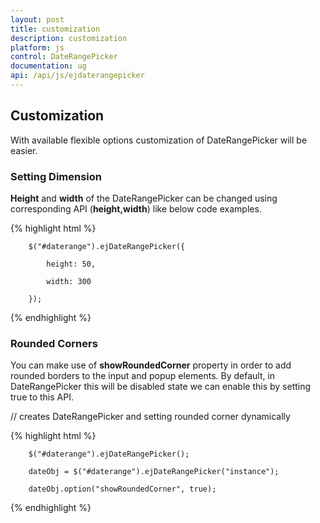 ```yaml
---
layout: post
title: customization
description: customization
platform: js
control: DateRangePicker
documentation: ug
api: /api/js/ejdaterangepicker
---
```


## Customization

With available flexible options customization of DateRangePicker will be easier.

### Setting Dimension

**Height** and **width** of the DateRangePicker can be changed using corresponding API (**height,width**) like below code examples.

{% highlight html %}

        $("#daterange").ejDateRangePicker({

            height: 50,

            width: 300

        });
        
{% endhighlight %}

        
### Rounded Corners

You can make use of **showRoundedCorner** property in order to add rounded borders to the input and popup elements. By default, in DateRangePicker this will be disabled state we can enable this by setting true to this API.

// creates DateRangePicker and setting rounded corner dynamically


{% highlight html %}


        $("#daterange").ejDateRangePicker();

        dateObj = $("#daterange").ejDateRangePicker("instance");

        dateObj.option("showRoundedCorner", true);

{% endhighlight %}



